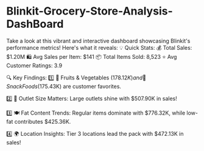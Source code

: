 # Blinkit-Grocery-Store-Analysis-DashBoard
Take a look at this vibrant and interactive dashboard showcasing Blinkit's performance metrics! Here's what it reveals:
💡 Quick Stats:
💰 Total Sales: $1.20M
🛍 Avg Sales per Item: $141
📦 Total Items Sold: 8,523
⭐ Avg Customer Ratings: 3.9

🔍 Key Findings:
 1️⃣ 🥦 Fruits & Vegetables ($178.12K) and 🥨 Snack Foods ($175.43K) are customer favorites.

 2️⃣ 🏬 Outlet Size Matters:
Large outlets shine with $507.90K in sales!

 3️⃣ 🍽 Fat Content Trends:
Regular items dominate with $776.32K, while low-fat contributes $425.36K.

 4️⃣ 🌍 Location Insights:
Tier 3 locations lead the pack with $472.13K in sales!
